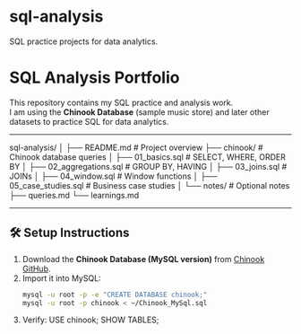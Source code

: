 # sql-analysis
SQL practice projects for data analytics.

# SQL Analysis Portfolio

This repository contains my SQL practice and analysis work.  
I am using the **Chinook Database** (sample music store) and later other datasets to practice SQL for data analytics.  

---

sql-analysis/
│
├── README.md # Project overview
├── chinook/ # Chinook database queries
│ ├── 01_basics.sql # SELECT, WHERE, ORDER BY
│ ├── 02_aggregations.sql # GROUP BY, HAVING
│ ├── 03_joins.sql # JOINs
│ ├── 04_window.sql # Window functions
│ ├── 05_case_studies.sql # Business case studies
│
└── notes/ # Optional notes
├── queries.md
└── learnings.md 

---

## 🛠️ Setup Instructions
1. Download the **Chinook Database (MySQL version)** from [Chinook GitHub](https://github.com/lerocha/chinook-database).  
2. Import it into MySQL:  
   ```bash
   mysql -u root -p -e "CREATE DATABASE chinook;"
   mysql -u root -p chinook < ~/Chinook_MySql.sql
3. Verify:
   USE chinook;
   SHOW TABLES;



